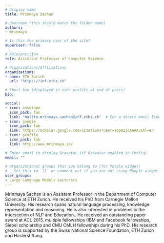 ```yaml
---
# Display name
title: Mrinmaya Sachan

# Username (this should match the folder name)
authors:
- mrinmaya

# Is this the primary user of the site?
superuser: false

# Role/position
role: Assistant Professor of Computer Science 

# Organizations/Affiliations
organizations:
- name: ETH Zürich
  url: "https://inf.ethz.ch"

# Short bio (displayed in user profile at end of posts)
bio: 

social:
- icon: envelope
  icon_pack: fas
  link: "mailto:mrinmaya.sachan@inf.ethz.ch"  # For a direct email link, use "mailto:test@example.org".
- icon: google
  icon_pack: fab
  link: https://scholar.google.com/citations?user=Tpp9ZjoAAAAJ&hl=en
- icon: profile
  icon_pack: fab
  link: http://www.mrinmaya.io/

# Enter email to display Gravatar (if Gravatar enabled in Config)
email: ""
  
# Organizational groups that you belong to (for People widget)
#   Set this to `[]` or comment out if you are not using People widget.  
user_groups:
- Large Language Models Lecturers
---
```

Mrinmaya Sachan is an Assistant Professor in the Department of Computer Science at ETH Zurich. He received his PhD from Carnegie Mellon University. His research spans natural language processing, knowledge representation and reasoning. He is also interested in problems in the intersection of NLP and Education.. He received an outstanding paper award at ACL 2015, multiple fellowships (IBM and Facebook fellowships, Siebel scholarship and CMU CMLH fellowship) during his PhD. His research group is supported by the Swiss National Science Foundation, ETH Zurich and Haslerstiftung.